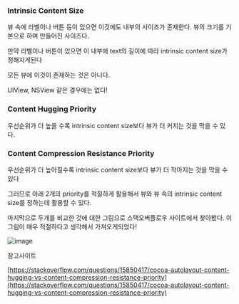 ### **Intrinsic Content Size**

뷰 속에 라벨이나 버튼 등이 있으면 이것에도 내부의 사이즈가 존재한다. 뷰의 크기를 기본으로 하며 만들어진 사이즈다. 

만약 라벨이나 버튼이 있으면 이 내부에 text의 길이에 따라 intrinsic content size가 정해지게된다

모든 뷰에 이것이 존재하는 것은 아니다.

UIView, NSView 같은 경우에는 없다!

### **Content Hugging Priority**

우선순위가 더 높을 수록 intrinsic content size보다 뷰가 더 커지는 것을 막을 수 있다.

### **Content Compression Resistance Priority**

우선순위가 더 높아질수록 intrinsic content size보다 뷰가 더 작아지는 것을 막을 수 있다

그러므로 아래 2개의 priority를 적절하게 활용해서 뷰와 뷰 속의 intrinsic content size를 정하는데 활용할 수 있다.

마지막으로 두개를 비교한 것에 대한 그림으로 스택오버플로우 사이트에서 찾아봤다. 이 그림이 매우 적절하다고 생각해서 가져오게되었다!

![image](https://user-images.githubusercontent.com/52434820/161748727-d4bdce39-194b-4cc0-abfc-0c1e10f5a594.png)

참고사이트 

[https://stackoverflow.com/questions/15850417/cocoa-autolayout-content-hugging-vs-content-compression-resistance-priority](https://stackoverflow.com/questions/15850417/cocoa-autolayout-content-hugging-vs-content-compression-resistance-priority)